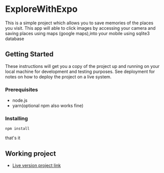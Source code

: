 # ExploreWithExpo

This is a simple project which allows you to save memories of the places you visit.
This app will able to click images by accessing your camera and saving places using maps (google maps),into your mobile using sqlite3 database

## Getting Started

These instructions will get you a copy of the project up and running on your local machine for development and testing purposes. See deployment for notes on how to deploy the project on a live system.

### Prerequisites

* node.js
* yarn(optional npm also works fine)

### Installing


```
npm install
```
that's it


## Working project

* [Live version project link](https://expo.io/@testsabirweb/ExploreWithExpo) 
